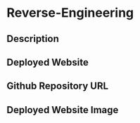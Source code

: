 # Reverse-Engineering



## Description

## Deployed Website

## Github Repository URL


## Deployed Website Image

